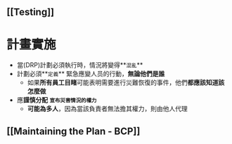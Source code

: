 ## [[Testing]]
# 計畫實施
- 當(DRP)計劃必須執行時，情況將變得**`混亂`**
- 計劃必須**`定義`** 緊急應變人员的行動，**無論他們是誰**
	- 如果**所有員工目睹**可能表明需要進行災難恢復的事件，他們**都應該知道該怎麼做**
- 應**謹慎分配** **`宣布災害情況的權力`**
	- **可能為多人**，因為當該負責者無法擔其權力，則由他人代理

## [[Maintaining the Plan - BCP]]